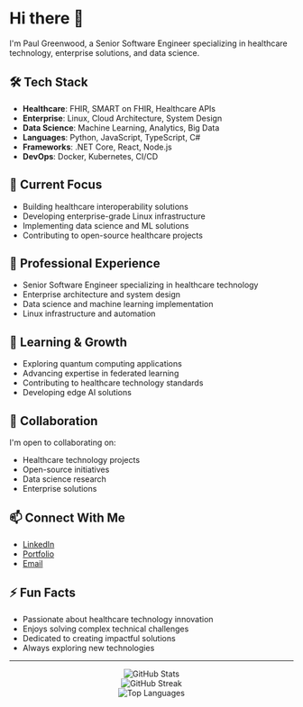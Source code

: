# Hi there 👋

I'm Paul Greenwood, a Senior Software Engineer specializing in healthcare technology, enterprise solutions, and data science.

## 🛠️ Tech Stack

- **Healthcare**: FHIR, SMART on FHIR, Healthcare APIs
- **Enterprise**: Linux, Cloud Architecture, System Design
- **Data Science**: Machine Learning, Analytics, Big Data
- **Languages**: Python, JavaScript, TypeScript, C#
- **Frameworks**: .NET Core, React, Node.js
- **DevOps**: Docker, Kubernetes, CI/CD

## 🔭 Current Focus

- Building healthcare interoperability solutions
- Developing enterprise-grade Linux infrastructure
- Implementing data science and ML solutions
- Contributing to open-source healthcare projects

## 💼 Professional Experience

- Senior Software Engineer specializing in healthcare technology
- Enterprise architecture and system design
- Data science and machine learning implementation
- Linux infrastructure and automation

## 🌱 Learning & Growth

- Exploring quantum computing applications
- Advancing expertise in federated learning
- Contributing to healthcare technology standards
- Developing edge AI solutions

## 🤝 Collaboration

I'm open to collaborating on:
- Healthcare technology projects
- Open-source initiatives
- Data science research
- Enterprise solutions

## 📫 Connect With Me

- [LinkedIn](https://linkedin.com/in/poglesbyg)
- [Portfolio](https://poglesbyg.github.io)
- [Email](mailto:pogrant@alumni.unc.edu)

## ⚡ Fun Facts

- Passionate about healthcare technology innovation
- Enjoys solving complex technical challenges
- Dedicated to creating impactful solutions
- Always exploring new technologies

---

<div align="center">
  <img src="https://github-readme-stats.vercel.app/api?username=poglesbyg&show_icons=true&theme=radical" alt="GitHub Stats" />
</div>

<div align="center">
  <img src="https://github-readme-streak-stats.herokuapp.com/?user=poglesbyg&theme=radical" alt="GitHub Streak" />
</div>

<div align="center">
  <img src="https://github-readme-stats.vercel.app/api/top-langs/?username=poglesbyg&layout=compact&theme=radical" alt="Top Languages" />
</div>
